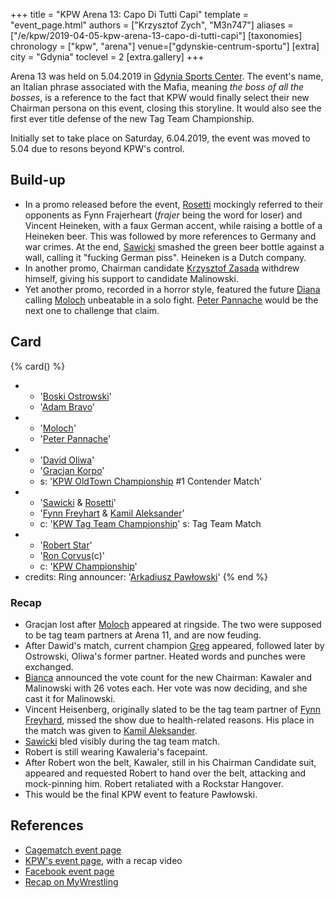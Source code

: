 +++
title = "KPW Arena 13: Capo Di Tutti Capi"
template = "event_page.html"
authors = ["Krzysztof Zych", "M3n747"]
aliases = ["/e/kpw/2019-04-05-kpw-arena-13-capo-di-tutti-capi"]
[taxonomies]
chronology = ["kpw", "arena"]
venue=["gdynskie-centrum-sportu"]
[extra]
city = "Gdynia"
toclevel = 2
[extra.gallery]
+++

Arena 13 was held on 5.04.2019 in [Gdynia Sports Center](@/v/gdynskie-centrum-sportu.md). The event's name, an Italian phrase associated with the Mafia, meaning _the boss of all the bosses_, is a reference to the fact that KPW would finally select their new Chairman persona on this event, closing this storyline. It would also see the first ever title defense of the new Tag Team Championship.

Initially set to take place on Saturday, 6.04.2019, the event was moved to 5.04 due to resons beyond KPW's control.

## Build-up

* In a promo released before the event, [Rosetti](@/w/rosetti.md) mockingly referred to their opponents as Fynn Frajerheart (_frajer_ being the word for loser) and Vincent Heineken, with a faux German accent, while raising a bottle of a Heineken beer. This was followed by more references to Germany and war crimes. At the end, [Sawicki](@/w/sawicki.md) smashed the green beer bottle against a wall, calling it "fucking German piss". Heineken is a Dutch company.
* In another promo, Chairman candidate [Krzysztof Zasada](@/w/krzysztof-zasada.md) withdrew himself, giving his support to candidate Malinowski.
* Yet another promo, recorded in a horror style, featured the future [Diana](@/w/diana-strong.md) calling [Moloch](@/w/moloch.md) unbeatable in a solo fight. [Peter Pannache](@/w/peter-pannache.md) would be the next one to challenge that claim.

## Card

{% card() %}
- - '[Boski Ostrowski](@/w/ostrowski.md)'
  - '[Adam Bravo](@/w/adam-bravo.md)'
- - '[Moloch](@/w/moloch.md)'
  - '[Peter Pannache](@/w/peter-pannache.md)'
- - '[David Oliwa](@/w/david-oliwa.md)'
  - '[Gracjan Korpo](@/w/gracjan-korpo.md)'
  - s: '[KPW OldTown Championship](@/c/kpw-old-town-championship.md) #1 Contender Match'
- - '[Sawicki](@/w/sawicki.md) & [Rosetti](@/w/rosetti.md)'
  - '[Fynn Freyhart](@/w/fynn-freyhart.md) & [Kamil Aleksander](@/w/kamil-aleksander.md)'
  - c: '[KPW Tag Team Championship](@/c/kpw-tag-team-championship.md)'
    s: Tag Team Match
- - '[Robert Star](@/w/robert-star.md)'
  - '[Ron Corvus](@/w/ron-corvus.md)(c)'
  - c: '[KPW Championship](@/c/kpw-championship.md)'
- credits:
    Ring announcer: '[Arkadiusz Pawłowski](@/w/pan-pawlowski.md)'
{% end %}

### Recap

* Gracjan lost after [Moloch](@/w/moloch.md) appeared at ringside. The two were supposed to be tag team partners at Arena 11, and are now feuding.
* After Dawid's match, current champion [Greg](@/w/greg.md) appeared, followed later by Ostrowski, Oliwa's former partner. Heated words and punches were exchanged.
* [Bianca](@/w/bianca.md) announced the vote count for the new Chairman: Kawaler and Malinowski with 26 votes each. Her vote was now deciding, and she cast it for Malinowski.
* Vincent Heisenberg, originally slated to be the tag team partner of [Fynn Freyhard](@/w/fynn-freyhart.md), missed the show due to health-related reasons. His place in the match was given to [Kamil Aleksander](@/w/kamil-aleksander.md).
* [Sawicki](@/w/sawicki.md) bled visibly during the tag team match.
* Robert is still wearing Kawaleria's facepaint.
* After Robert won the belt, Kawaler, still in his Chairman Candidate suit, appeared and requested Robert to hand over the belt, attacking and mock-pinning him. Robert
  retaliated with a Rockstar Hangover.
* This would be the final KPW event to feature Pawłowski.

## References

* [Cagematch event page](https://www.cagematch.net/?id=1&nr=230512)
* [KPW's event page](https://kpwrestling.pl/events/kpw-arena-13/), with a recap video
* [Facebook event page](https://www.facebook.com/events/2258200644451455/)
* [Recap on MyWrestling](https://mywrestling.com.pl/kpw-arena-13-capo-di-tutti-capi-wyniki/)
